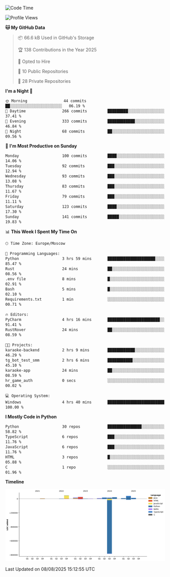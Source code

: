 <!--START_SECTION:waka-->
![Code Time](http://img.shields.io/badge/Code%20Time-776%20hrs%2031%20mins-blue)

![Profile Views](http://img.shields.io/badge/Profile%20Views-0-blue)

**🐱 My GitHub Data** 

> 📦 66.6 kB Used in GitHub's Storage 
 > 
> 🏆 138 Contributions in the Year 2025
 > 
> 💼 Opted to Hire
 > 
> 📜 10 Public Repositories 
 > 
> 🔑 28 Private Repositories 
 > 
**I'm a Night 🦉** 

```text
🌞 Morning                44 commits          ██░░░░░░░░░░░░░░░░░░░░░░░   06.19 % 
🌆 Daytime                266 commits         █████████░░░░░░░░░░░░░░░░   37.41 % 
🌃 Evening                333 commits         ████████████░░░░░░░░░░░░░   46.84 % 
🌙 Night                  68 commits          ██░░░░░░░░░░░░░░░░░░░░░░░   09.56 % 
```
📅 **I'm Most Productive on Sunday** 

```text
Monday                   100 commits         ████░░░░░░░░░░░░░░░░░░░░░   14.06 % 
Tuesday                  92 commits          ███░░░░░░░░░░░░░░░░░░░░░░   12.94 % 
Wednesday                93 commits          ███░░░░░░░░░░░░░░░░░░░░░░   13.08 % 
Thursday                 83 commits          ███░░░░░░░░░░░░░░░░░░░░░░   11.67 % 
Friday                   79 commits          ███░░░░░░░░░░░░░░░░░░░░░░   11.11 % 
Saturday                 123 commits         ████░░░░░░░░░░░░░░░░░░░░░   17.30 % 
Sunday                   141 commits         █████░░░░░░░░░░░░░░░░░░░░   19.83 % 
```


📊 **This Week I Spent My Time On** 

```text
🕑︎ Time Zone: Europe/Moscow

💬 Programming Languages: 
Python                   3 hrs 59 mins       █████████████████████░░░░   85.47 % 
Rust                     24 mins             ██░░░░░░░░░░░░░░░░░░░░░░░   08.56 % 
.env file                8 mins              █░░░░░░░░░░░░░░░░░░░░░░░░   02.91 % 
Bash                     5 mins              █░░░░░░░░░░░░░░░░░░░░░░░░   02.10 % 
Requirements.txt         1 min               ░░░░░░░░░░░░░░░░░░░░░░░░░   00.71 % 

🔥 Editors: 
PyCharm                  4 hrs 16 mins       ███████████████████████░░   91.41 % 
RustRover                24 mins             ██░░░░░░░░░░░░░░░░░░░░░░░   08.59 % 

🐱‍💻 Projects: 
karaoke-backend          2 hrs 9 mins        ████████████░░░░░░░░░░░░░   46.29 % 
tg_bot_test_smm          2 hrs 6 mins        ███████████░░░░░░░░░░░░░░   45.10 % 
karaoke-app              24 mins             ██░░░░░░░░░░░░░░░░░░░░░░░   08.59 % 
hr_game_auth             0 secs              ░░░░░░░░░░░░░░░░░░░░░░░░░   00.02 % 

💻 Operating System: 
Windows                  4 hrs 40 mins       █████████████████████████   100.00 % 
```

**I Mostly Code in Python** 

```text
Python                   30 repos            ███████████████░░░░░░░░░░   58.82 % 
TypeScript               6 repos             ███░░░░░░░░░░░░░░░░░░░░░░   11.76 % 
JavaScript               6 repos             ███░░░░░░░░░░░░░░░░░░░░░░   11.76 % 
HTML                     3 repos             █░░░░░░░░░░░░░░░░░░░░░░░░   05.88 % 
C                        1 repo              ░░░░░░░░░░░░░░░░░░░░░░░░░   01.96 % 
```



**Timeline**

![Lines of Code chart](https://raw.githubusercontent.com/adlemx/adlemx/main/assets/bar_graph.png)


 Last Updated on 08/08/2025 15:12:55 UTC
<!--END_SECTION:waka-->
